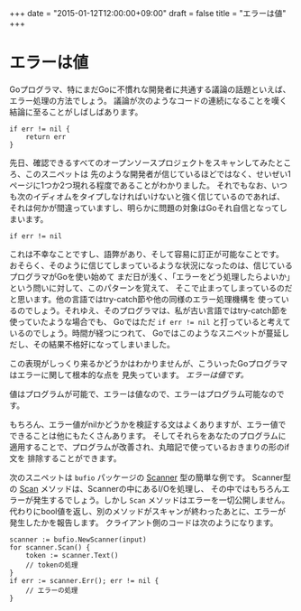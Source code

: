 +++
date = "2015-01-12T12:00:00+09:00"
draft = false
title = "エラーは値"
+++

# エラーは値

Goプログラマ、特にまだGoに不慣れな開発者に共通する議論の話題といえば、エラー処理の方法でしょう。
議論が次のようなコードの連続になることを嘆く結論に至ることがしばしばあります。

```
if err != nil {
    return err
}
```

先日、確認できるすべてのオープンソースプロジェクトをスキャンしてみたところ、このスニペットは
先のような開発者が信じているほどではなく、せいぜい1ページに1つか2つ現れる程度であることがわかりました。
それでもなお、いつも次のイディオムをタイプしなければいけないと強く信じているのであれば、
それは何かが間違っていますし、明らかに問題の対象はGoそれ自信となってしまいます。

```
if err != nil
```

これは不幸なことですし、語弊があり、そして容易に訂正が可能なことです。
おそらく、そのように信じてしまっているような状況になったのは、信じているプログラマがGoを使い始めて
まだ日が浅く、「エラーをどう処理したらよいか」という問いに対して、このパターンを覚えて、
そこで止まってしまっているのだと思います。他の言語ではtry-catch節や他の同様のエラー処理機構を
使っているのでしょう。それゆえ、そのプログラマは、私が古い言語ではtry-catch節を使っていたような場合でも、
Goではただ `if err != nil` と打っていると考えているのでしょう。時間が経つにつれて、
Goではこのようなスニペットが蔓延しだし、その結果不格好になってしまいました。

この表現がしっくり来るかどうかはわかりませんが、こういったGoプログラマはエラーに関して根本的な点を
見失っています。 _エラーは値です。_

値はプログラムが可能で、エラーは値なので、エラーはプログラム可能なのです。

もちろん、エラー値がnilかどうかを検証する文はよくありますが、エラー値でできることは他にもたくさんあります。
そしてそれらをあなたのプログラムに適用することで、プログラムが改善され、丸暗記で使っているおきまりの形のif文を
排除することができます。

次のスニペットは `bufio` パッケージの [Scanner](http://golang.org/pkg/bufio/#Scanner) 型の簡単な例です。
Scanner型の [Scan](http://golang.org/pkg/bufio/#Scanner.Scan) メソッドは、Scannerの中にあるI/Oを処理し、
その中ではもちろんエラーが発生するでしょう。しかし `Scan` メソッドはエラーを一切公開しません。
代わりにbool値を返し、別のメソッドがスキャンが終わったあとに、エラーが発生したかを報告します。
クライアント側のコードは次のようになります。

```
scanner := bufio.NewScanner(input)
for scanner.Scan() {
    token := scanner.Text()
    // tokenの処理
}
if err := scanner.Err(); err != nil {
    // エラーの処理
}
```
